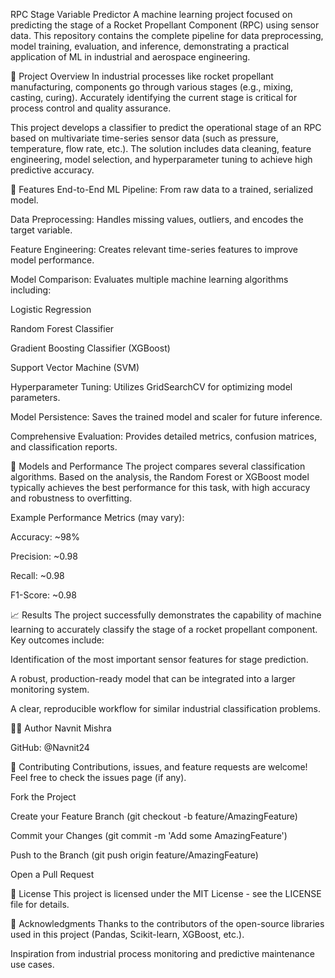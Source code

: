 RPC Stage Variable Predictor
A machine learning project focused on predicting the stage of a Rocket Propellant Component (RPC) using sensor data. This repository contains the complete pipeline for data preprocessing, model training, evaluation, and inference, demonstrating a practical application of ML in industrial and aerospace engineering.

📌 Project Overview
In industrial processes like rocket propellant manufacturing, components go through various stages (e.g., mixing, casting, curing). Accurately identifying the current stage is critical for process control and quality assurance.

This project develops a classifier to predict the operational stage of an RPC based on multivariate time-series sensor data (such as pressure, temperature, flow rate, etc.). The solution includes data cleaning, feature engineering, model selection, and hyperparameter tuning to achieve high predictive accuracy.

🚀 Features
End-to-End ML Pipeline: From raw data to a trained, serialized model.

Data Preprocessing: Handles missing values, outliers, and encodes the target variable.

Feature Engineering: Creates relevant time-series features to improve model performance.

Model Comparison: Evaluates multiple machine learning algorithms including:

Logistic Regression

Random Forest Classifier

Gradient Boosting Classifier (XGBoost)

Support Vector Machine (SVM)

Hyperparameter Tuning: Utilizes GridSearchCV for optimizing model parameters.

Model Persistence: Saves the trained model and scaler for future inference.

Comprehensive Evaluation: Provides detailed metrics, confusion matrices, and classification reports.



🤖 Models and Performance
The project compares several classification algorithms. Based on the analysis, the Random Forest or XGBoost model typically achieves the best performance for this task, with high accuracy and robustness to overfitting.

Example Performance Metrics (may vary):

Accuracy: ~98%

Precision: ~0.98

Recall: ~0.98

F1-Score: ~0.98



📈 Results
The project successfully demonstrates the capability of machine learning to accurately classify the stage of a rocket propellant component. Key outcomes include:

Identification of the most important sensor features for stage prediction.

A robust, production-ready model that can be integrated into a larger monitoring system.

A clear, reproducible workflow for similar industrial classification problems.

👨‍💻 Author
Navnit Mishra

GitHub: @Navnit24

🤝 Contributing
Contributions, issues, and feature requests are welcome! Feel free to check the issues page (if any).

Fork the Project

Create your Feature Branch (git checkout -b feature/AmazingFeature)

Commit your Changes (git commit -m 'Add some AmazingFeature')

Push to the Branch (git push origin feature/AmazingFeature)

Open a Pull Request

📜 License
This project is licensed under the MIT License - see the LICENSE file for details.

🙏 Acknowledgments
Thanks to the contributors of the open-source libraries used in this project (Pandas, Scikit-learn, XGBoost, etc.).

Inspiration from industrial process monitoring and predictive maintenance use cases.
